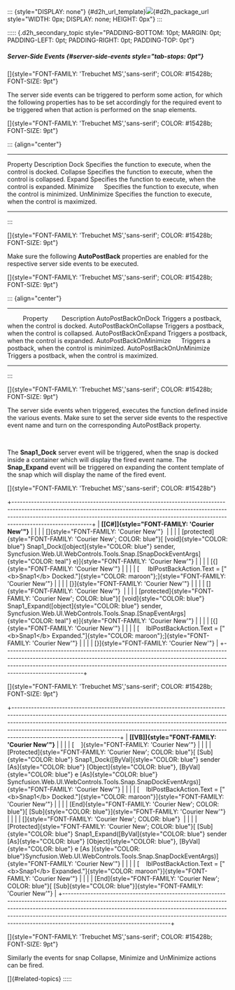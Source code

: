::: {style="DISPLAY: none"}
[](ms-xhelp:///?Id=d2h_url_template){#d2h_url_template}![](!package_url!){#d2h_package_url style="WIDTH: 0px; DISPLAY: none; HEIGHT: 0px"}
:::

::::: {.d2h_secondary_topic style="PADDING-BOTTOM: 10pt; MARGIN: 0pt; PADDING-LEFT: 0pt; PADDING-RIGHT: 0pt; PADDING-TOP: 0pt"}
##### Server-Side Events {#server-side-events style="tab-stops: 0pt"}

[]{style="FONT-FAMILY: 'Trebuchet MS','sans-serif'; COLOR: #15428b; FONT-SIZE: 9pt"} 

The server side events can be triggered to perform some action, for which the following properties has to be set accordingly for the required event to be triggered when that action is performed on the snap elements.

[]{style="FONT-FAMILY: 'Trebuchet MS','sans-serif'; COLOR: #15428b; FONT-SIZE: 9pt"} 

::: {align="center"}
  --------------- -------------------------------------------------------------------
  Property        Description
  Dock            Specifies the function to execute, when the control is docked.
  Collapse        Specifies the function to execute, when the control is collapsed.
  Expand          Specifies the function to execute, when the control is expanded.
  Minimize        Specifies the function to execute, when the control is minimized.
  UnMinimize      Specifies the function to execute, when the control is maximized.
  --------------- -------------------------------------------------------------------
:::

[]{style="FONT-FAMILY: 'Trebuchet MS','sans-serif'; COLOR: #15428b; FONT-SIZE: 9pt"} 

Make sure the following **AutoPostBack** properties are enabled for the respective server side events to be executed.

[]{style="FONT-FAMILY: 'Trebuchet MS','sans-serif'; COLOR: #15428b; FONT-SIZE: 9pt"} 

::: {align="center"}
  ----------------------------- -----------------------------------------------------
           Property             Description
  AutoPostBackOnDock            Triggers a postback, when the control is docked.
  AutoPostBackOnCollapse        Triggers a postback, when the control is collapsed.
  AutoPostBackOnExpand          Triggers a postback, when the control is expanded.
  AutoPostBackOnMinimize        Triggers a postback, when the control is minimized.
  AutoPostBackOnUnMinimize      Triggers a postback, when the control is maximized.
  ----------------------------- -----------------------------------------------------
:::

[]{style="FONT-FAMILY: 'Trebuchet MS','sans-serif'; COLOR: #15428b; FONT-SIZE: 9pt"} 

The server side events when triggered, executes the function defined inside the various events. Make sure to set the server side events to the respective event name and turn on the corresponding AutoPostBack property.

 

The **Snap1_Dock** server event will be triggered, when the snap is docked inside a container which will display the fired event name. The **Snap_Expand** event will be triggered on expanding the content template of the snap which will display the name of the fired event.

[]{style="FONT-FAMILY: 'Trebuchet MS','sans-serif'; COLOR: #15428b"} 

+----------------------------------------------------------------------------------------------------------------------------------------------------------------------------------------------------------------------------------------------------------------------+
| **[\[C#\]]{style="FONT-FAMILY: 'Courier New'"}**                                                                                                                                                                                                                     |
|                                                                                                                                                                                                                                                                      |
| []{style="FONT-FAMILY: 'Courier New'"}                                                                                                                                                                                                                               |
|                                                                                                                                                                                                                                                                      |
| [protected]{style="FONT-FAMILY: 'Courier New'; COLOR: blue"}[ [void]{style="COLOR: blue"} Snap1_Dock([object]{style="COLOR: blue"} sender, Syncfusion.Web.UI.WebControls.Tools.Snap.[SnapDockEventArgs]{style="COLOR: teal"} e)]{style="FONT-FAMILY: 'Courier New'"} |
|                                                                                                                                                                                                                                                                      |
| [{]{style="FONT-FAMILY: 'Courier New'"}                                                                                                                                                                                                                              |
|                                                                                                                                                                                                                                                                      |
| [     lblPostBackAction.Text = [\"\<b\>Snap1\</b\> Docked.\"]{style="COLOR: maroon"};]{style="FONT-FAMILY: 'Courier New'"}                                                                                                                                           |
|                                                                                                                                                                                                                                                                      |
| [}]{style="FONT-FAMILY: 'Courier New'"}                                                                                                                                                                                                                              |
|                                                                                                                                                                                                                                                                      |
| []{style="FONT-FAMILY: 'Courier New'"}                                                                                                                                                                                                                               |
|                                                                                                                                                                                                                                                                      |
| [protected]{style="FONT-FAMILY: 'Courier New'; COLOR: blue"}[ [void]{style="COLOR: blue"} Snap1_Expand([object]{style="COLOR: blue"} sender, Syncfusion.Web.UI.WebControls.Tools.Snap.[SnapEventArgs]{style="COLOR: teal"} e)]{style="FONT-FAMILY: 'Courier New'"}   |
|                                                                                                                                                                                                                                                                      |
| [{]{style="FONT-FAMILY: 'Courier New'"}                                                                                                                                                                                                                              |
|                                                                                                                                                                                                                                                                      |
| [    lblPostBackAction.Text = [\"\<b\>Snap1\</b\> Expanded.\"]{style="COLOR: maroon"};]{style="FONT-FAMILY: 'Courier New'"}                                                                                                                                          |
|                                                                                                                                                                                                                                                                      |
| [}]{style="FONT-FAMILY: 'Courier New'"}                                                                                                                                                                                                                              |
+----------------------------------------------------------------------------------------------------------------------------------------------------------------------------------------------------------------------------------------------------------------------+

[]{style="FONT-FAMILY: 'Trebuchet MS','sans-serif'; COLOR: #15428b; FONT-SIZE: 9pt"} 

+--------------------------------------------------------------------------------------------------------------------------------------------------------------------------------------------------------------------------------------------------------------------------------------------------------------------------------------------------------------+
| **[\[VB\]]{style="FONT-FAMILY: 'Courier New'"}**                                                                                                                                                                                                                                                                                                             |
|                                                                                                                                                                                                                                                                                                                                                              |
| [    ]{style="FONT-FAMILY: 'Courier New'"}                                                                                                                                                                                                                                                                                                                   |
|                                                                                                                                                                                                                                                                                                                                                              |
| [Protected]{style="FONT-FAMILY: 'Courier New'; COLOR: blue"}[ [Sub]{style="COLOR: blue"} Snap1_Dock([ByVal]{style="COLOR: blue"} sender [As]{style="COLOR: blue"} [Object]{style="COLOR: blue"}, [ByVal]{style="COLOR: blue"} e [As]{style="COLOR: blue"} Syncfusion.Web.UI.WebControls.Tools.Snap.SnapDockEventArgs)]{style="FONT-FAMILY: 'Courier New'"}   |
|                                                                                                                                                                                                                                                                                                                                                              |
| [    lblPostBackAction.Text = [\"\<b\>Snap1\</b\> Docked.\"]{style="COLOR: maroon"}]{style="FONT-FAMILY: 'Courier New'"}                                                                                                                                                                                                                                     |
|                                                                                                                                                                                                                                                                                                                                                              |
| [End]{style="FONT-FAMILY: 'Courier New'; COLOR: blue"}[ [Sub]{style="COLOR: blue"}]{style="FONT-FAMILY: 'Courier New'"}                                                                                                                                                                                                                                      |
|                                                                                                                                                                                                                                                                                                                                                              |
| []{style="FONT-FAMILY: 'Courier New'; COLOR: blue"}                                                                                                                                                                                                                                                                                                          |
|                                                                                                                                                                                                                                                                                                                                                              |
| [Protected]{style="FONT-FAMILY: 'Courier New'; COLOR: blue"}[ [Sub]{style="COLOR: blue"} Snap1_Expand([ByVal]{style="COLOR: blue"} sender [As]{style="COLOR: blue"} [Object]{style="COLOR: blue"}, [ByVal]{style="COLOR: blue"} e [As ]{style="COLOR: blue"}Syncfusion.Web.UI.WebControls.Tools.Snap.SnapDockEventArgs)]{style="FONT-FAMILY: 'Courier New'"} |
|                                                                                                                                                                                                                                                                                                                                                              |
| [    lblPostBackAction.Text = [\"\<b\>Snap1\</b\> Expanded.\"]{style="COLOR: maroon"}]{style="FONT-FAMILY: 'Courier New'"}                                                                                                                                                                                                                                   |
|                                                                                                                                                                                                                                                                                                                                                              |
| [End]{style="FONT-FAMILY: 'Courier New'; COLOR: blue"}[ [Sub]{style="COLOR: blue"}]{style="FONT-FAMILY: 'Courier New'"}                                                                                                                                                                                                                                      |
+--------------------------------------------------------------------------------------------------------------------------------------------------------------------------------------------------------------------------------------------------------------------------------------------------------------------------------------------------------------+

[]{style="FONT-FAMILY: 'Trebuchet MS','sans-serif'; COLOR: #15428b; FONT-SIZE: 9pt"} 

Similarly the events for snap Collapse, Minimize and UnMinimize actions can be fired.

[]{#related-topics}
:::::
